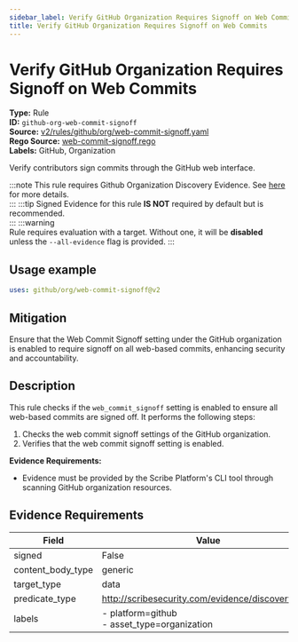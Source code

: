 ```yaml
---
sidebar_label: Verify GitHub Organization Requires Signoff on Web Commits
title: Verify GitHub Organization Requires Signoff on Web Commits
---  
```

# Verify GitHub Organization Requires Signoff on Web Commits  
**Type:** Rule  
**ID:** `github-org-web-commit-signoff`  
**Source:** [v2/rules/github/org/web-commit-signoff.yaml](https://github.com/scribe-public/sample-policies/blob/main/v2/rules/github/org/web-commit-signoff.yaml)  
**Rego Source:** [web-commit-signoff.rego](https://github.com/scribe-public/sample-policies/blob/main/v2/rules/github/org/web-commit-signoff.rego)  
**Labels:** GitHub, Organization  

Verify contributors sign commits through the GitHub web interface.

:::note 
This rule requires Github Organization Discovery Evidence. See [here](https://deploy-preview-299--scribe-security.netlify.app/docs/platforms/discover#github-discovery) for more details.  
::: 
:::tip 
Signed Evidence for this rule **IS NOT** required by default but is recommended.  
::: 
:::warning  
Rule requires evaluation with a target. Without one, it will be **disabled** unless the `--all-evidence` flag is provided.
::: 

## Usage example

```yaml
uses: github/org/web-commit-signoff@v2
```

## Mitigation  
Ensure that the Web Commit Signoff setting under the GitHub organization is enabled to require signoff on all web-based commits, enhancing security and accountability.


## Description  
This rule checks if the `web_commit_signoff` setting is enabled to ensure all web-based commits are signed off.
It performs the following steps:

1. Checks the web commit signoff settings of the GitHub organization.
2. Verifies that the web commit signoff setting is enabled.

**Evidence Requirements:**
- Evidence must be provided by the Scribe Platform's CLI tool through scanning GitHub organization resources.

## Evidence Requirements  
| Field | Value |
|-------|-------|
| signed | False |
| content_body_type | generic |
| target_type | data |
| predicate_type | http://scribesecurity.com/evidence/discovery/v0.1 |
| labels | - platform=github<br/>- asset_type=organization |

